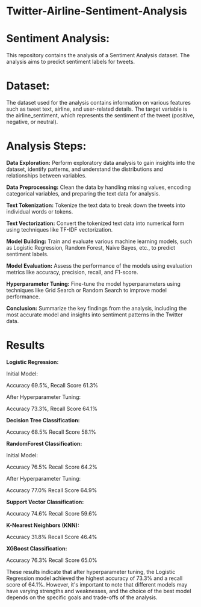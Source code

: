 # Twitter-Airline-Sentiment-Analysis



# Sentiment Analysis:
This repository contains the analysis of a Sentiment Analysis dataset. The analysis aims to predict sentiment labels for tweets.

# Dataset:
The dataset used for the analysis contains information on various features such as tweet text, airline, and user-related details. The target variable is the airline_sentiment, which represents the sentiment of the tweet (positive, negative, or neutral).

# Analysis Steps:

**Data Exploration:** Perform exploratory data analysis to gain insights into the dataset, identify patterns, and understand the distributions and relationships between variables.

**Data Preprocessing:** Clean the data by handling missing values, encoding categorical variables, and preparing the text data for analysis.

**Text Tokenization:** Tokenize the text data to break down the tweets into individual words or tokens.

**Text Vectorization:** Convert the tokenized text data into numerical form using techniques like TF-IDF vectorization.

**Model Building:** Train and evaluate various machine learning models, such as Logistic Regression, Random Forest, Naive Bayes, etc., to predict sentiment labels.

**Model Evaluation:** Assess the performance of the models using evaluation metrics like accuracy, precision, recall, and F1-score.

**Hyperparameter Tuning:** Fine-tune the model hyperparameters using techniques like Grid Search or Random Search to improve model performance.

**Conclusion:** Summarize the key findings from the analysis, including the most accurate model and insights into sentiment patterns in the Twitter data.

# Results

**Logistic Regression:**

Initial Model: 

Accuracy 69.5%, 
Recall Score 61.3%

After Hyperparameter Tuning:

Accuracy 73.3%, 
Recall Score 64.1%

**Decision Tree Classification:**

Accuracy 68.5%
Recall Score 58.1%

**RandomForest Classification:**

Initial Model: 

Accuracy 76.5%
Recall Score 64.2%

After Hyperparameter Tuning: 

Accuracy 77.0%
Recall Score 64.9%

**Support Vector Classification:**

Accuracy 74.6%
Recall Score 59.6%

**K-Nearest Neighbors (KNN):**

Accuracy 31.8%
Recall Score 46.4%

**XGBoost Classification:**

Accuracy 76.3%
Recall Score 65.0%

These results indicate that after hyperparameter tuning, the Logistic Regression model achieved the highest accuracy of 73.3% and a recall score of 64.1%. 
However, it's important to note that different models may have varying strengths and weaknesses, and the choice of the best model depends on the specific goals and trade-offs of the analysis.
